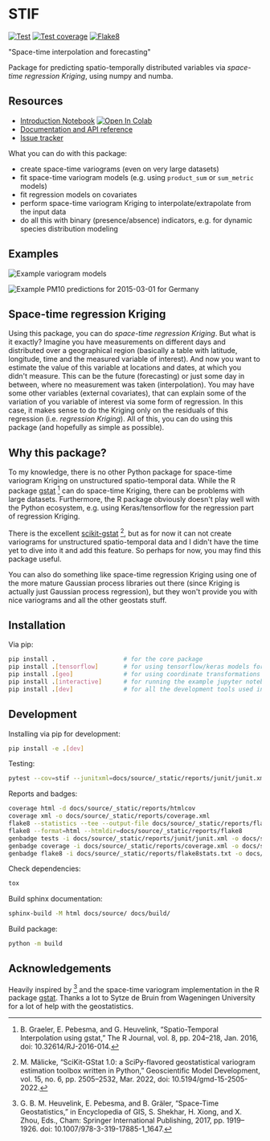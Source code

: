 # STIF

[![Test](https://johannes.kopton.org/stif/_static/tests-badge.svg)](https://johannes.kopton.org/stif/_static/reports/junit/report.html)
[![Test coverage](https://johannes.kopton.org/stif/_static/coverage-badge.svg)](https://johannes.kopton.org/stif/_static/reports/htmlcov/index.html)
[![Flake8](https://johannes.kopton.org/stif/_static/flake8-badge.svg)](https://johannes.kopton.org/stif/_static/reports/flake8)

"Space-time interpolation and forecasting"

Package for predicting spatio-temporally distributed variables via *space-time regression Kriging*, using numpy and numba.

## Resources

* [Introduction Notebook](https://github.com/johanneskopton/stif/blob/main/docs/introduction.ipynb) <a target="_blank" href="https://colab.research.google.com/github/johanneskopton/stif/blob/main/docs/introduction.ipynb"><img src="https://colab.research.google.com/assets/colab-badge.svg" alt="Open In Colab"/></a>
* [Documentation and API reference](https://johannes.kopton.org/stif)
* [Issue tracker](https://github.com/johanneskopton/stif/issues)

What you can do with this package:

* create space-time variograms (even on very large datasets)
* fit space-time variogram models (e.g. using `product_sum` or `sum_metric` models)
* fit regression models on covariates
* perform space-time variogram Kriging to interpolate/extrapolate from the input data
* do all this with binary (presence/absence) indicators, e.g. for dynamic species distribution modeling

## Examples

![Example variogram models](https://raw.githubusercontent.com/johanneskopton/stif/main/docs/source/_static/demo_variogram.png)

![Example PM10 predictions for 2015-03-01 for Germany](https://raw.githubusercontent.com/johanneskopton/stif/main/docs/source/_static/demo_map.png)

## Space-time regression Kriging
Using this package, you can do _space-time regression Kriging_. But what is it exactly? Imagine you have measurements on different days and distributed over a geographical region (basically a table with latitude, longitude, time and the measured variable of interest). And now you want to estimate the value of this variable at locations and dates, at which you didn't measure. This can be the future (forecasting) or just some day in between, where no measurement was taken (interpolation). You may have some other variables (external covariates), that can explain some of the variation of you variable of interest via some form of regression. In this case, it makes sense to do the Kriging only on the residuals of this regression (i.e. *regression Kriging*). All of this, you can do using this package (and hopefully as simple as possible).


## Why this package?
To my knowledge, there is no other Python package for space-time variogram Kriging on unstructured spatio-temporal data. While the R package [gstat](http://r-spatial.github.io/gstat/) [^1] can do space-time Kriging, there can be problems with large datasets. Furthermore, the R package obviously doesn't play well with the Python ecosystem, e.g. using Keras/tensorflow for the regression part of regression Kriging.

There is the excellent [scikit-gstat](https://github.com/mmaelicke/scikit-gstat) [^2], but as for now it can not create variograms for unstructured spatio-temporal data and I didn't have the time yet to dive into it and add this feature. So perhaps for now, you may find this package useful.

You can also do something like space-time regression Kriging using one of the more mature Gaussian process libraries out there (since Kriging is actually just Gaussian process regression), but they won't provide you with nice variograms and all the other geostats stuff.

<!--
<center><img src="https://raw.githubusercontent.com/johanneskopton/stif/main/docs/source/_static/demo1.gif" alt="Example: PM10 values in Germany" width="500"/></center>
-->
## Installation

Via pip:

```sh
pip install .                   # for the core package
pip install .[tensorflow]       # for using tensorflow/keras models for covariate regression
pip install .[geo]              # for using coordinate transformations and geo I/O
pip install .[interactive]      # for running the example jupyter notebooks
pip install .[dev]              # for all the development tools used in this project
```

## Development

Installing via pip for development:

```sh
pip install -e .[dev]
```

Testing:

```sh
pytest --cov=stif --junitxml=docs/source/_static/reports/junit/junit.xml --html=docs/source/_static/reports/junit/report.html
```

Reports and badges:
```sh
coverage html -d docs/source/_static/reports/htmlcov
coverage xml -o docs/source/_static/reports/coverage.xml
flake8 --statistics --tee --output-file docs/source/_static/reports/flake8stats.txt
flake8 --format=html --htmldir=docs/source/_static/reports/flake8
genbadge tests -i docs/source/_static/reports/junit/junit.xml -o docs/source/_static/tests-badge.svg
genbadge coverage -i docs/source/_static/reports/coverage.xml -o docs/source/_static/coverage-badge.svg
genbadge flake8 -i docs/source/_static/reports/flake8stats.txt -o docs/source/_static/flake8-badge.svg
```

Check dependencies:
```sh
tox
```

Build sphinx documentation:
```sh
sphinx-build -M html docs/source/ docs/build/
```

Build package:
```sh
python -m build
```

## Acknowledgements
Heavily inspired by [^3] and the space-time variogram implementation in the R package [gstat](http://r-spatial.github.io/gstat/). Thanks a lot to Sytze de Bruin from Wageningen University for a lot of help with the geostatistics.

[^1]: B. Graeler, E. Pebesma, and G. Heuvelink, “Spatio-Temporal Interpolation using gstat,” The R Journal, vol. 8, pp. 204–218, Jan. 2016, doi: 10.32614/RJ-2016-014.

[^2]: M. Mälicke, “SciKit-GStat 1.0: a SciPy-flavored geostatistical variogram estimation toolbox written in Python,” Geoscientific Model Development, vol. 15, no. 6, pp. 2505–2532, Mar. 2022, doi: 10.5194/gmd-15-2505-2022.

[^3]: G. B. M. Heuvelink, E. Pebesma, and B. Gräler, “Space-Time Geostatistics,” in Encyclopedia of GIS, S. Shekhar, H. Xiong, and X. Zhou, Eds., Cham: Springer International Publishing, 2017, pp. 1919–1926. doi: 10.1007/978-3-319-17885-1_1647.
